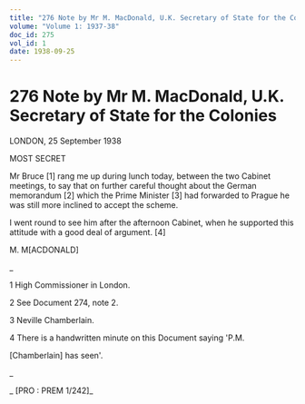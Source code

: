 ```yaml
---
title: "276 Note by Mr M. MacDonald, U.K. Secretary of State for the Colonies"
volume: "Volume 1: 1937-38"
doc_id: 275
vol_id: 1
date: 1938-09-25
---
```


# 276 Note by Mr M. MacDonald, U.K. Secretary of State for the Colonies

LONDON, 25 September 1938

MOST SECRET

Mr Bruce [1] rang me up during lunch today, between the two Cabinet meetings, to say that on further careful thought about the German memorandum [2] which the Prime Minister [3] had forwarded to Prague he was still more inclined to accept the scheme.

I went round to see him after the afternoon Cabinet, when he supported this attitude with a good deal of argument. [4]

M. M[ACDONALD]

_

1 High Commissioner in London.

2 See Document 274, note 2.

3 Neville Chamberlain.

4 There is a handwritten minute on this Document saying 'P.M.

[Chamberlain] has seen'.

_

_ [PRO : PREM 1/242]_

